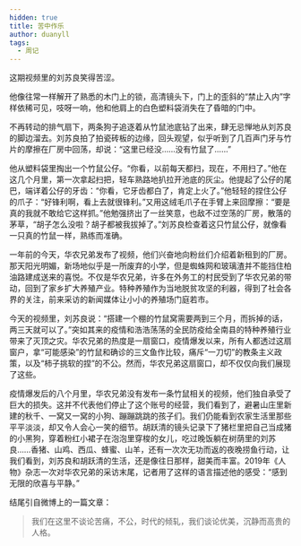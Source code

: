 ```yaml
---
hidden: true
title: 苦中作乐
author: duanyll
tags:
  - 周记
---
```


这期视频里的刘苏良笑得苦涩。

他像往常一样解开了熟悉的木门上的锁，高清镜头下，门上的歪斜的“禁止入内”字样依稀可见，吱呀一响，他和他肩上的白色塑料袋消失在了昏暗的门中。

不再转动的排气扇下，两条狗子追逐着从竹鼠池底钻了出来，肆无忌惮地从刘苏良的脚边溜去。刘苏良拍了拍瓷砖板的边缘，回头观望，似乎听到了几百声门牙与竹片的摩擦在厂房中回荡，却说：“这里已经没……没有竹鼠了……”

他从塑料袋里掏出一个竹鼠公仔。“你看，以前每天都扫，现在，不用扫了。”他在这几个月里，第一次拿起扫把，轻车熟路地扒拉开池底的灰尘。他提起了公仔的尾巴，端详着公仔的牙齿：“你看，它牙齿都白了，肯定上火了。”他轻轻的捏住公仔的爪子：“好锋利啊，看上去就很锋利。”又用这绒毛爪子在手臂上来回摩擦：“要是真的我就不敢给它这样抓。”他勉强挤出了一丝笑意，也敌不过空荡的厂房，散落的茅草，“胡子怎么没啦？胡子都被我拔掉了。”刘苏良检查着这只竹鼠公仔，就像看一只真的竹鼠一样，熟练而准确。

一年前的今天，华农兄弟发布了视频，他们兴奋地向粉丝们介绍着新租到的厂房。那天阳光明媚，新场地似乎是一所废弃的小学，但是蜘蛛网和玻璃渣并不能挡住柏油路建成送来的喜悦。不仅是华农兄弟，许多在外务工的村民受到了华农兄弟的带动，回到了家乡扩大养殖产业。特种养殖作为当地脱贫攻坚的利器，得到了社会各界的关注，前来采访的新闻媒体让小小的养殖场门庭若市。

今天的视频里，刘苏良说：“搭建一个棚的竹鼠窝需要两到三个月，而拆掉的话，两三天就可以了。”突如其来的疫情和浩浩荡荡的全民防疫给全南县的特种养殖行业带来了灭顶之灾。华农兄弟的热度是一扇窗口，疫情爆发以来，所有人都透过这扇窗户，拿“可能感染”的竹鼠和确诊的三文鱼作比较，痛斥“一刀切”的教条主义政策，以及“柿子挑软的捏”的不公。然而，华农兄弟这扇窗口，却不仅仅向我们展现了这些。

疫情爆发后的八个月里，华农兄弟没有发布一条竹鼠相关的视频，他们独自承受了巨大的损失。这并不代表他们停止了这个账号的经营，我们看到了，避暑山庄里新建的秋千、一窝又一窝的小狗、蹦蹦跳跳的孩子们。我们仍能看到农家生活里那些平平淡淡，却又令人会心一笑的细节。胡跃清的镜头记录下了猪栏里把自己当成猪的小黑狗，穿着粉红小裙子在泡泡里穿梭的女儿，吃过晚饭躺在树荫里的刘苏良……香猪、山鸡、西瓜、蜂蜜、山羊，还有一次次无功而返的夜晚捞鱼行动，让我们看到，刘苏良和胡跃清的生活，还是像往日那样，甜美而丰富。2019年《人物》杂志一次对华农兄弟的采访末尾，记者用了这样的语言描述他的感受：“感到无限的欣喜与平静。”

结尾引自微博上的一篇文章：

> 我们在这里不谈论苦痛，不公，时代的倾轧，我们谈论优美，沉静而高贵的人格。
